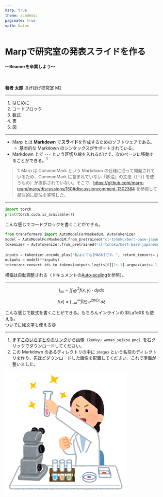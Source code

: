 ```yaml
---
marp: true
theme: academic
paginate: true
math: katex
---
```


<!-- _class: lead -->

# Marpで研究室の発表スライドを作る

#### 〜Beamerを卒業しよう〜

<br>

**著者 太郎**
ほげほげ研究室 M2

---

<!-- _header: 目次 -->

1. はじめに
1. コードブロック
1. 数式
1. 表
1. 図

---

<!-- _header: はじめに -->

- Marp とは **Markdown** で**スライド**を作成するためのソフトウェアである。
  - 基本的な Markdown のシンタックスがサポートされている。
- Markdown 上で `---` という区切り線を入れるだけで、次のページに移動することができる。$^1$

> 1: Marp は CommonMark という Markdown の仕様に沿って開発されているため、CommonMark に含まれていない「脚注」の文法（`[^1]` を使うもの）が提供されていない。そこで、https://github.com/marp-team/marp/discussions/150#discussioncomment-1302384 を参照して擬似的に脚注を実現した。

---

<!-- _header: コードブロック -->

```python
import torch
print(torch.cuda.is_available())
```

こんな感じでコードブロックを書くことができる。

```python
from transformers import AutoModelForMaskedLM, AutoTokenizer
model = AutoModelForMaskedLM.from_pretrained("cl-tohoku/bert-base-japanese-whole-word-masking")
tokenizer = AutoTokenizer.from_pretrained("cl-tohoku/bert-base-japanese-whole-word-masking")

inputs = tokenizer.encode_plus("私はとても[MASK]です。", return_tensors='pt')
outputs = model(**inputs)
tokenizer.convert_ids_to_tokens(outputs.logits[0][1:-1].argmax(axis=-1))
```

横幅は自動調整される（ドキュメントの[Auto-scaling](https://github.com/marp-team/marp-core#auto-scaling-features)を参照）。

---

<!-- _header: 数式 -->

$$ I_{xx}=\int\int_Ry^2f(x,y)\cdot{}dydx $$

$$
f(x) = \int_{-\infty}^\infty
    \hat f(\xi)\,e^{2 \pi i \xi x}
    \,d\xi
$$

こんな感じで数式を書くことができる。もちろんインラインの $\LaTeX$ も使える。  
ついでに絵文字も使える:smile:

---

<!-- _header: 図 -->

1. まず[このいらすとやのリンク](https://www.irasutoya.com/2018/10/blog-post_723.html)から画像（`kenkyu_woman_seikou.png`）を右クリックでダウンロードしてください。
2. この Markdown のあるディレクトリの中に `images` という名前のディレクトリを作り、先ほどダウンロードした画像を配置してください。これで準備が整いました。

![w:300 center](./images/kenkyu_woman_seikou.png)